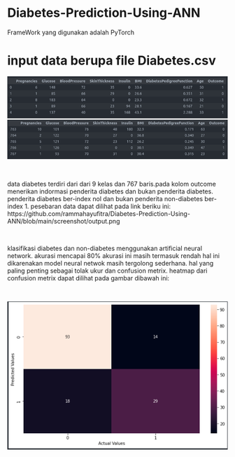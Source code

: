 # Diabetes-Prediction-Using-ANN
FrameWork yang digunakan adalah PyTorch
# input data berupa file Diabetes.csv
![demo](https://github.com/rammahayufitra/Diabetes-Prediction-Using-ANN/blob/main/screenshot/Screenshot%20from%202021-10-23%2010-00-02.png)
![demo](https://github.com/rammahayufitra/Diabetes-Prediction-Using-ANN/blob/main/screenshot/Screenshot%20from%202021-10-23%2010-06-49.png)

<br>
<p>data diabetes terdiri dari dari 9 kelas dan 767 baris.pada kolom outcome menerikan indormasi penderita diabetes dan bukan penderita diabetes. penderita diabetes ber-index nol dan bukan penderita non-diabetes ber-index 1. pesebaran data dapat dilihat pada link beriku ini: https://github.com/rammahayufitra/Diabetes-Prediction-Using-ANN/blob/main/screenshot/output.png</p>
<br>
<p>klasifikasi diabetes dan non-diabetes menggunakan artificial neural network. akurasi mencapai 80% akurasi ini masih termasuk rendah hal ini dikarenakan model neural netwok masih tergolong sederhana. hal yang paling penting sebagai tolak ukur dan confusion metrix. heatmap dari confusion metrix dapat dilihat pada gambar dibawah ini:</p>
<br>

![demo](https://github.com/rammahayufitra/Diabetes-Prediction-Using-ANN/blob/main/screenshot/Screenshot%20from%202021-10-23%2012-26-00.png)


